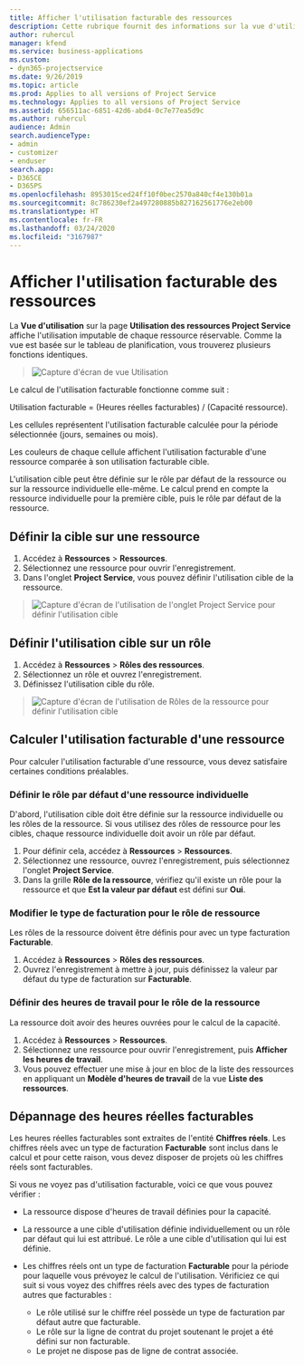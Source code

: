 ```yaml
---
title: Afficher l'utilisation facturable des ressources
description: Cette rubrique fournit des informations sur la vue d'utilisation des ressources.
author: ruhercul
manager: kfend
ms.service: business-applications
ms.custom:
- dyn365-projectservice
ms.date: 9/26/2019
ms.topic: article
ms.prod: Applies to all versions of Project Service
ms.technology: Applies to all versions of Project Service
ms.assetid: 656511ac-6851-42d6-abd4-0c7e77ea5d9c
ms.author: ruhercul
audience: Admin
search.audienceType:
- admin
- customizer
- enduser
search.app:
- D365CE
- D365PS
ms.openlocfilehash: 8953015ced24ff10f0bec2570a840cf4e130b01a
ms.sourcegitcommit: 8c786230ef2a497280885b827162561776e2eb00
ms.translationtype: HT
ms.contentlocale: fr-FR
ms.lasthandoff: 03/24/2020
ms.locfileid: "3167987"
---
```

# <a name="view-chargeable-utilization-for-resources"></a>Afficher l'utilisation facturable des ressources
 
La **Vue d'utilisation** sur la page **Utilisation des ressources Project Service** affiche l'utilisation imputable de chaque ressource réservable. Comme la vue est basée sur le tableau de planification, vous trouverez plusieurs fonctions identiques.

> ![Capture d'écran de vue Utilisation](media/FAQ-utilization-1.png)
 

Le calcul de l'utilisation facturable fonctionne comme suit :

   Utilisation facturable = (Heures réelles facturables) / (Capacité ressource).

Les cellules représentent l'utilisation facturable calculée pour la période sélectionnée (jours, semaines ou mois).

Les couleurs de chaque cellule affichent l'utilisation facturable d'une ressource comparée à son utilisation facturable cible. 

L'utilisation cible peut être définie sur le rôle par défaut de la ressource ou sur la ressource individuelle elle-même. Le calcul prend en compte la ressource individuelle pour la première cible, puis le rôle par défaut de la ressource.

## <a name="set-target-on-a-resource"></a>Définir la cible sur une ressource

1. Accédez à **Ressources** \> **Ressources**. 
2. Sélectionnez une ressource pour ouvrir l'enregistrement. 
3. Dans l'onglet **Project Service**, vous pouvez définir l'utilisation cible de la ressource.

> ![Capture d'écran de l'utilisation de l'onglet Project Service pour définir l'utilisation cible](media/FAQ-utilization-2.png)
 
## <a name="set-target-utilization-on-a-role"></a>Définir l'utilisation cible sur un rôle

1. Accédez à **Ressources** \> **Rôles des ressources**. 
2. Sélectionnez un rôle et ouvrez l'enregistrement. 
3. Définissez l'utilisation cible du rôle.

> ![Capture d'écran de l'utilisation de Rôles de la ressource pour définir l'utilisation cible](media/FAQ-utilization-3.png)
 
## <a name="calculate-chargeable-utilization-for-a-resource"></a>Calculer l'utilisation facturable d'une ressource

Pour calculer l'utilisation facturable d'une ressource, vous devez satisfaire certaines conditions préalables. 

### <a name="set-default-role-for-individual-resource"></a>Définir le rôle par défaut d'une ressource individuelle

D'abord, l'utilisation cible doit être définie sur la ressource individuelle ou les rôles de la ressource. Si vous utilisez des rôles de ressource pour les cibles, chaque ressource individuelle doit avoir un rôle par défaut. 

1. Pour définir cela, accédez à **Ressources** \> **Ressources**. 
2. Sélectionnez une ressource, ouvrez l'enregistrement, puis sélectionnez l'onglet **Project Service**. 
3. Dans la grille **Rôle de la ressource**, vérifiez qu'il existe un rôle pour la ressource et que **Est la valeur par défaut** est défini sur **Oui**.
 
### <a name="change-billing-type-for-resource-role"></a>Modifier le type de facturation pour le rôle de ressource

Les rôles de la ressource doivent être définis pour avec un type facturation **Facturable**. 

1. Accédez à **Ressources** \> **Rôles des ressources**. 
2. Ouvrez l'enregistrement à mettre à jour, puis définissez la valeur par défaut du type de facturation sur **Facturable**.

### <a name="set-working-hours-for-resource-role"></a>Définir des heures de travail pour le rôle de la ressource
 
La ressource doit avoir des heures ouvrées pour le calcul de la capacité. 

1. Accédez à **Ressources** \> **Ressources**. 
2. Sélectionnez une ressource pour ouvrir l'enregistrement, puis **Afficher les heures de travail**. 
3. Vous pouvez effectuer une mise à jour en bloc de la liste des ressources en appliquant un **Modèle d'heures de travail** de la vue **Liste des ressources**.

## <a name="troubleshooting-chargeable-actual-hours"></a>Dépannage des heures réelles facturables

Les heures réelles facturables sont extraites de l'entité **Chiffres réels**. Les chiffres réels avec un type de facturation **Facturable** sont inclus dans le calcul et pour cette raison, vous devez disposer de projets où les chiffres réels sont facturables.

Si vous ne voyez pas d'utilisation facturable, voici ce que vous pouvez vérifier :

- La ressource dispose d'heures de travail définies pour la capacité.
- La ressource a une cible d'utilisation définie individuellement ou un rôle par défaut qui lui est attribué. Le rôle a une cible d'utilisation qui lui est définie.
- Les chiffres réels ont un type de facturation **Facturable** pour la période pour laquelle vous prévoyez le calcul de l'utilisation. Vérificiez ce qui suit si vous voyez des chiffres réels avec des types de facturation autres que facturables :

  - Le rôle utilisé sur le chiffre réel possède un type de facturation par défaut autre que facturable.
  - Le rôle sur la ligne de contrat du projet soutenant le projet a été défini sur non facturable.
  - Le projet ne dispose pas de ligne de contrat associée.

